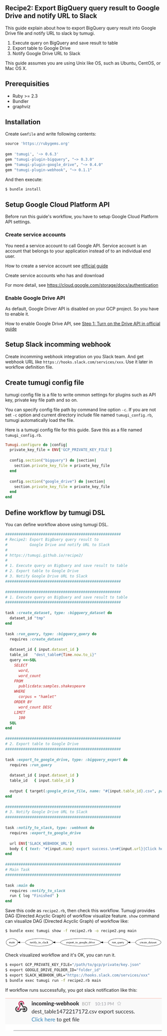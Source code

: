 ## Recipe2: Export BigQuery query result to Google Drive and notify URL to Slack

This guide explain about how to export BigQuery query result into Google Drive file and notify URL to slack by tumugi.

1. Execute query on BigQuery and save result to table
2. Export table to Google Drive
3. Notify Google Drive URL to Slack

This guide assumes you are using Unix like OS, such as Ubuntu, CentOS, or Mac OS X.

## Prerequisities

- Ruby >= 2.3
- Bundler
- graphviz

## Installation

Create `Gemfile` and write following contents:

```ruby
source 'https://rubygems.org'

gem 'tumugi', '~> 0.6.3'
gem "tumugi-plugin-bigquery", "~> 0.3.0"
gem "tumugi-plugin-google_drive", "~> 0.4.0"
gem "tumugi-plugin-webhook", "~> 0.1.1"
```

And then execute:

```sh
$ bundle install
```

## Setup Google Cloud Platform API

Before run this guide's workflow, you have to setup Google Cloud Platform API settings.

### Create service accounts

You need a service account to call Google API. Service account is an account that belongs to your application instead of to an individual end user.

How to create a service account see [official guide](https://developers.google.com/identity/protocols/OAuth2ServiceAccount#creatinganaccount)

Create service accounts who has and download

For more detail, see https://cloud.google.com/storage/docs/authentication

### Enable Google Drive API

As default, Google Driver API is disabled on your GCP project.
So you have to enable it.

How to enable Google Drive API, see [Step 1: Turn on the Drive API in official guide](https://developers.google.com/drive/v3/web/quickstart/ruby#step_1_turn_on_the_api_name)

## Setup Slack incomming webhook

Create incomming webhook integration on you Slack team.
And get webhook URL like `https://hooks.slack.com/services/xxx`.
Use it later in workflow definition file.

## Create tumugi config file

tumugi config file is a file to write ommon settings for plugins such as API key, private key file path and so on.

You can specify config file path by command line option `-c`.
If you are not set `-c` option and current directory include file named `tumugi_config.rb`, tumugi automatically load the file.

Here is a tumugi config file for this guide. Save this as a file named `tumugi_config.rb`.

```rb
Tumugi.configure do |config|
  private_key_file = ENV['GCP_PRIVATE_KEY_FILE']

  config.section("bigquery") do |section|
    section.private_key_file = private_key_file
  end

  config.section("google_drive") do |section|
    section.private_key_file = private_key_file
  end
end
```

## Define workflow by tumugi DSL

You can define workflow above using tumugi DSL.

```rb
####################################################
# Recipe2: Export BigQuery query result to
#          Google Drive and notify URL to Slack
#
# https://tumugi.github.io/recipe2/
#
# 1. Execute query on BigQuery and save result to table
# 2. Export table to Google Drive
# 3. Notify Google Drive URL to Slack
####################################################

####################################################
# 1. Execute query on BigQuery and save result to table
####################################################

task :create_dataset, type: :bigquery_dataset do
  dataset_id "tmp"
end

task :run_query, type: :bigquery_query do
  requires :create_dataset

  dataset_id { input.dataset_id }
  table_id   "dest_table#{Time.now.to_i}"
  query <<~SQL
    SELECT
      word,
      word_count
    FROM
      publicdata:samples.shakespeare
    WHERE
      corpus = "hamlet"
    ORDER BY
      word_count DESC
    LIMIT
      100
  SQL
end

####################################################
# 2. Export table to Google Drive
####################################################

task :export_to_google_drive, type: :bigquery_export do
  requires :run_query

  dataset_id { input.dataset_id }
  table_id   { input.table_id }

  output { target(:google_drive_file, name: "#{input.table_id}.csv", parents: ENV['GOOGLE_DRIVE_FOLDER_ID']) }
end

####################################################
# 3. Notify Google Drive URL to Slack
####################################################

task :notify_to_slack, type: :webhook do
  requires :export_to_google_drive

  url ENV['SLACK_WEBHOOK_URL']
  body { { text: "#{input.name} export success.\n<#{input.url}|Click here> to get file" } }
end

####################################################
# Main Task
####################################################

task :main do
  requires :notify_to_slack
  run { log "Finished" }
end
```

Save this code as `recipe2.rb`, then check this workflow.
Tumugi provides DAG (Directed Acyclic Graph) of workflow visualize feature.
`show` command can visualize DAG (Directed Acyclic Graph) of workflow like:

```sh
$ bundle exec tumugi show -f recipe2.rb -o recipe2.png main
```

![recipe2_dag](./images/recipe2_dag.png)

Check visualized workflow and it's OK, you can run it.

```sh
$ export GCP_PRIVATE_KEY_FILE="/path/to/gcp/private/key.json"
$ export GOOGLE_DRIVE_FOLDER_ID="folder_id"
$ export SLACK_WEBHOOK_URL="https://hooks.slack.com/services/xxx"
$ bundle exec tumugi run -f recipe2.rb main
```

If workflow runs successfully, you got slack notification like this:

![recipe2_slack](./images/recipe2_slack.png)

